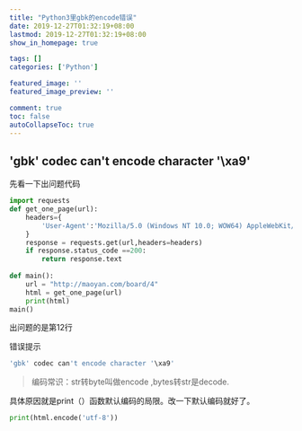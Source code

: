 ```yaml
---
title: "Python3里gbk的encode错误"
date: 2019-12-27T01:32:19+08:00
lastmod: 2019-12-27T01:32:19+08:00
show_in_homepage: true

tags: []
categories: ['Python']

featured_image: ''
featured_image_preview: ''

comment: true
toc: false
autoCollapseToc: true
---
```


<!--more-->

## 'gbk' codec can't encode character '\xa9'


先看一下出问题代码

```python
import requests
def get_one_page(url):
	headers={
		'User-Agent':'Mozilla/5.0 (Windows NT 10.0; WOW64) AppleWebKit/537.36 (KHTML, like Gecko) Chrome/79.0.3945.88 Safari/537.36'
	}
	response = requests.get(url,headers=headers)
	if response.status_code ==200:
		return response.text
	
def main():
	url = "http://maoyan.com/board/4"
	html = get_one_page(url)
	print(html)
main()
```

出问题的是第12行

错误提示

```powershell
'gbk' codec can't encode character '\xa9'
```



> 编码常识：str转byte叫做encode ,bytes转str是decode.



具体原因就是print（）函数默认编码的局限。改一下默认编码就好了。

```python
print(html.encode('utf-8'))
```

